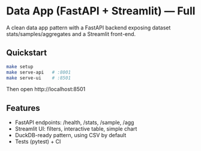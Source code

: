# Data App (FastAPI + Streamlit) — Full
A clean data app pattern with a FastAPI backend exposing dataset stats/samples/aggregates and a Streamlit front-end.

## Quickstart
```bash
make setup
make serve-api   # :8001
make serve-ui    # :8501
```
Then open http://localhost:8501

## Features
- FastAPI endpoints: /health, /stats, /sample, /agg
- Streamlit UI: filters, interactive table, simple chart
- DuckDB-ready pattern, using CSV by default
- Tests (pytest) + CI
